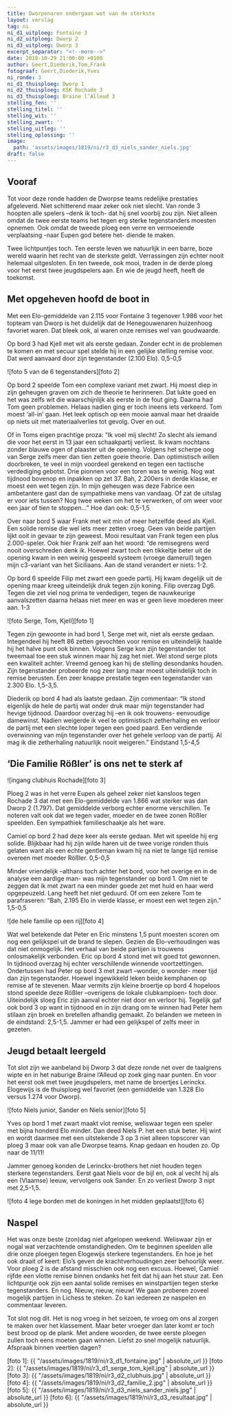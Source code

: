 ```yaml
---
title: Dworpenaren ondergaan wet van de sterkste
layout: verslag
tag: ni
ni_d1_uitploeg: Fontaine 3
ni_d2_uitploeg: Dworp 2
ni_d3_uitploeg: Dworp 3
excerpt_separator: "<!--more-->"
date: 2018-10-29 21:00:00 +0100
author: Geert,Diederik,Tom,Frank
fotograaf: Geert,Diederik,Yves
ni_ronde: 3
ni_d1_thuisploeg: Dworp 1
ni_d2_thuisploeg: KSK Rochade 3
ni_d3_thuisploeg: Braine l’Alleud 3
stelling_fen: ''
stelling_titel: ''
stelling_wit: ''
stelling_zwart: ''
stelling_uitleg: ''
stelling_oplossing: ''
image:
  path: 'assets/images/1819/ni/r3_d3_niels_sander_niels.jpg'
draft: false
---
```

## Vooraf

Tot voor deze ronde hadden de Dworpse teams redelijke prestaties afgeleverd. Niet schitterend maar zeker ook niet slecht. Van ronde 3 hoopten alle spelers –denk ik toch- dat hij snel voorbij zou zijn. Niet alleen omdat de twee eerste teams het tegen erg sterke tegenstanders moesten opnemen. Ook omdat de tweede ploeg een verre en vermoeiende verplaatsing -naar Eupen god betere het- diende te maken.<!--more-->

Twee lichtpuntjes toch. Ten eerste leven we natuurlijk in een barre, boze wereld waarin het recht van de sterkste geldt. Verrassingen zijn echter nooit helemaal uitgesloten. En ten tweede, ook mooi, traden in de derde ploeg voor het eerst twee jeugdspelers aan. En wie de jeugd heeft, heeft de toekomst. 

## Met opgeheven hoofd de boot in

Met een Elo-gemiddelde van 2.115 voor Fontaine 3 tegenover 1.986 voor het topteam van Dworp is het duidelijk dat de Henegouwenaren huizenhoog favoriet waren. Dat bleek ook, al waren onze remises wel van goudwaarde. 

Op bord 3 had Kjell met wit als eerste gedaan. Zonder echt in de problemen te komen en met secuur spel stelde hij in een gelijke stelling remise voor. Dat werd aanvaard door zijn tegenstander (2.100 Elo). 0,5-0,5

![foto 5 van de 6 tegenstanders][foto 2]

Op bord 2 speelde Tom een complexe variant met zwart. Hij moest diep in zijn geheugen graven om zich de theorie te herinneren. Dat lukte goed en het was zelfs wit die waarschijnlijk als eerste in de fout ging. Daarna had Tom geen problemen. Helaas nadien ging er toch ineens iets verkeerd. Tom moest ‘all-in’ gaan. Het leek optisch op een mooie aanval maar het draaide op niets uit met materiaalverlies tot gevolg. Over en out.

Of in Toms eigen prachtige proza: “Ik voel mij slecht! Zo slecht als iemand die voor het eerst in 13 jaar een schaakpartij verliest. Ik kwam nochtans zonder blauwe ogen of plaaster uit de opening. Volgens het scherpe oog van Serge zelfs meer dan tien zetten goeie theorie. Dan optimistisch willen doorbreken, te veel in mijn voordeel gerekend en tegen een tactische verdediging gebotst. Drie pionnen voor een toren was te weinig. Nog wat tijdnood bovenop en inpakken op zet 37. Bah, 2.200ers in derde klasse, er moest een wet tegen zijn. In mijn geheugen was deze Fabrice een ambetantere gast dan de sympathieke mens van vandaag. Of zat de uitslag er voor iets tussen? Nog twee weken om het te verwerken, of om weer voor een jaar of tien te stoppen...” Hoe dan ook: 0,5-1,5

Over naar bord 5 waar Frank met wit min of meer hetzelfde deed als Kjell. Een solide remise die wel iets meer zetten vroeg. Geen van beide partijen lijkt ooit in gevaar te zijn geweest. Mooi resultaat van Frank tegen een plus 2.000-speler. Ook hier Frank zelf aan het woord: “de remisegrens werd nooit overschreden denk ik. Hoewel zwart toch een tikkeltje beter uit de opening kwam in een weinig gespeeld systeem (vroege dameruil) tegen mijn c3-variant van het Siciliaans. Aan de stand verandert er niets: 1-2.

Op bord 6 speelde Filip met zwart een goede partij. Hij kwam degelijk uit de opening maar kreeg uiteindelijk druk tegen zijn koning. Filip overzag Dg6. Tegen die zet viel nog prima te verdedigen, tegen de nauwkeurige aanvalszetten daarna helaas niet meer en was er geen lieve moederen meer aan. 1-3

![foto Serge, Tom, Kjell][foto 1]

Tegen zijn gewoonte in had bord 1, Serge met wit, niet als eerste gedaan. Integendeel hij heeft 86 zetten gevochten voor remise en uiteindelijk haalde hij het halve punt ook binnen. Volgens Serge kon zijn tegenstander tot tweemaal toe een stuk winnen maar hij zag het niet. Wel stond serge plots een kwaliteit achter. Vreemd genoeg kan hij de stelling desondanks houden. Zijn tegenstander probeerde nog zeer lang maar moest uiteindelijk toch in remise berusten. Een zeer knappe prestatie tegen een tegenstander van 2.300 Elo. 1,5-3,5.

Diederik op bord 4 had als laatste gedaan. Zijn commentaar: “Ik stond eigenlijk de hele de partij wat onder druk maar mijn tegenstander had hevige tijdnood. Daardoor overzag hij –en ik ook trouwens- eenvoudige damewinst. Nadien weigerde ik veel te optimistisch zetherhaling en verloor de partij met een slechte loper tegen een goed paard. Een verdiende overwinning van mijn tegenstander over het gehele verloop van de partij. Al mag ik die zetherhaling natuurlijk nooit weigeren.” Eindstand 1,5-4,5

## ‘Die Familie Rößler’ is ons net te sterk af

![ingang clubhuis Rochade][foto 3]

Ploeg 2 was in het verre Eupen als geheel zeker niet kansloos tegen Rochade 3 dat met een Elo-gemiddelde van 1.866 wat sterker was dan Dworp 2 (1.797). Dat gemiddelde verborg echter enorme verschillen. Te noteren valt ook dat we tegen vader, moeder en de twee zonen Rößler speelden. Een sympathiek familieschaakje als het ware.

Camiel op bord 2 had deze keer als eerste gedaan. Met wit speelde hij erg solide. Blijkbaar had hij zijn wilde haren uit de twee vorige ronden thuis gelaten want als een echte gentleman kwam hij na niet te lange tijd remise overeen met moeder Rößler. 0,5-0,5

Minder vriendelijk –althans toch achter het bord, voor het overige en in de analyse een aardige man- was mijn tegenstander op bord 1. Om niet te zeggen dat ik met zwart na een minder goede zet met huid en haar werd opgepeuzeld. Lang heeft het niet geduurd. Of om een zekere Tom te parafraseren: “Bah, 2.195 Elo in vierde klasse, er moest een wet tegen zijn.” 1,5-0,5

![de hele familie op een rij][foto 4]

Wat wel betekende dat Peter en Eric minstens 1,5 punt moesten scoren om nog een gelijkspel uit de brand te slepen. Gezien de Elo-verhoudingen was dat niet onmogelijk. Het verhaal van beide partijen is trouwens onlosmakelijk verbonden. Eric op bord 4 stond met wit goed tot gewonnen. In tijdnood overzag hij echter verschillende winnende voortzettingen. Ondertussen had Peter op bord 3 met zwart –wonder, o wonder- meer tijd dan zijn tegenstander. Hoewel ingewikkeld leken beide kemphanen op remise af te stevenen. Maar vermits zijn kleine broertje op bord 4 hopeloos stond speelde deze Rößler –overigens de lokale clubkampioen- toch door. Uiteindelijk sloeg Eric zijn aanval echter niet door en verloor hij. Tegelijk gaf ook bord 3 op want in tijdnood en in zijn drang om te winnen had Peter hem stilaan zijn broek en bretellen afhandig gemaakt. Zo belanden we meteen in de eindstand: 2,5-1,5. Jammer er had een gelijkspel of zelfs meer in gezeten.

## Jeugd betaalt leergeld

Tot slot zijn we aanbeland bij Dworp 3 dat deze ronde net over de taalgrens wipte en in het naburige Braine l’Alleud op zoek ging naar punten. En voor het eerst ook met twee jeugdspelers, met name de broertjes Lerinckx. Elogewijs is de thuisploeg wel favoriet (een gemiddelde van 1.328 Elo versus 1.274 voor Dworp). 

![foto Niels junior, Sander en Niels senior][foto 5]

Yves op bord 1 met zwart maakt vlot remise, weliswaar tegen een speler met bijna honderd Elo minder. Dan deed Niels P. het een stuk beter. Hij wint en wordt daarmee met een uitstekende 3 op 3 niet alleen topscorer van ploeg 3 maar ook van alle Dworpse teams. Knap gedaan en houden zo. Op naar de 11/11!

Jammer genoeg konden de Lerinckx-brothers het niet houden tegen sterkere tegenstanders. Eerst gaat Niels voor de bijl en, ook al vecht hij als een (Vlaamse) leeuw, vervolgens ook Sander. En zo verliest Dworp 3 nipt met 2,5-1,5.

![foto 4 lege borden met de koningen in het midden geplaatst][foto 6]

## Naspel

Het was onze beste (zon)dag niet afgelopen weekend. Weliswaar zijn er nogal wat verzachtende omstandigheden. Om te beginnen speelden alle drie onze ploegen tegen Elogewijs sterkere tegenstanders. En hoe je het ook draait of keert: Elo’s geven de krachtverhoudingen zeer behoorlijk weer. Voor ploeg 2 is de afstand misschien ook nog een excuus. Hoewel, Camiel rijfde een vlotte remise binnen ondanks het feit dat hij aan het stuur zat. Een lichtpuntje ook zijn een aantal solide remises en winstpartijen tegen sterke tegenstanders. En nog. Nieuw, nieuw, nieuw! We gaan proberen zoveel mogelijk partijen in Lichess te steken. Zo kan iedereen ze naspelen en commentaar leveren.

Tot slot nog dit. Het is nog vroeg in het seizoen, te vroeg om ons al zorgen te maken over het klassement. Maar beter vroeger dan later komt er toch best brood op de plank. Met andere woorden, de twee eerste ploegen zullen toch eens moeten gaan winnen. Liefst zo snel mogelijk natuurlijk. Afspraak binnen veertien dagen?

[foto 1]: {{ "/assets/images/1819/ni/r3_d1_fontaine.jpg" | absolute_url }}
[foto 2]: {{ "/assets/images/1819/ni/r3_d1_serge_tom_kjell.jpg" | absolute_url }}
[foto 3]: {{ "/assets/images/1819/ni/r3_d2_clubhuis.jpg" | absolute_url }}
[foto 4]: {{ "/assets/images/1819/ni/r3_d2_familie_2.jpg" | absolute_url }}
[foto 5]: {{ "/assets/images/1819/ni/r3_d3_niels_sander_niels.jpg" | absolute_url }}
[foto 6]: {{ "/assets/images/1819/ni/r3_d3_resultaat.jpg" | absolute_url }}

